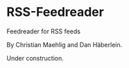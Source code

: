 RSS-Feedreader
==============

Feedreader for RSS feeds

By Christian Maehlig and Dan Häberlein. 

Under construction. 
